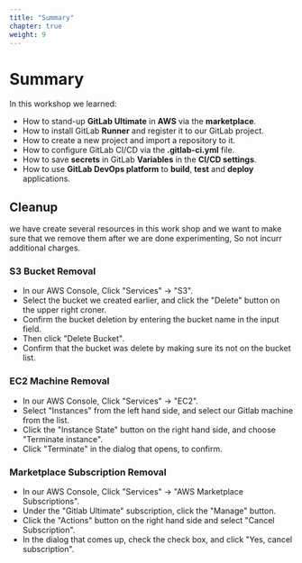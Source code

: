 ```yaml
---
title: "Summary"
chapter: true
weight: 9
---
```


# Summary

In this workshop we learned:

- How to stand-up **GitLab Ultimate** in **AWS** via the **marketplace**.
- How to install GitLab **Runner** and register it to our GitLab project.
- How to create a new project and import a repository to it.
- How to configure GitLab CI/CD via the **.gitlab-ci.yml** file.
- How to save **secrets** in GitLab **Variables** in the **CI/CD settings**.  
- How to use **GitLab DevOps platform** to **build**, **test** and **deploy** applications.


## Cleanup

we have create several resources in this work shop and we want to make sure that we remove them after we are done experimenting,
So not incurr additional charges.

### S3 Bucket Removal
- In our AWS Console, Click "Services" -> "S3".
- Select the bucket we created earlier, and click the "Delete" button on the upper right croner.
- Confirm the bucket deletion by entering the bucket name in the input field.
- Then click "Delete Bucket".
- Confirm that the bucket was delete by making sure its not on the bucket list.

### EC2 Machine Removal
- In our AWS Console, Click "Services" -> "EC2".
- Select "Instances" from the left hand side, and select our Gitlab machine from the list.
- Click the "Instance State" button on the right hand side, and choose "Terminate instance".
- Click "Terminate" in the dialog that opens, to confirm.

### Marketplace Subscription Removal
- In our AWS Console, Click "Services" -> "AWS Marketplace Subscriptions".
- Under the "Gitlab Ultimate" subscription, click the "Manage" button.
- Click the "Actions" button on the right hand side and select "Cancel Subscription".
- In the dialog that comes up, check the check box, and click "Yes, cancel subscription".
